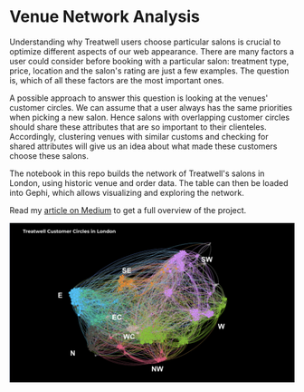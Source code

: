 # Venue Network Analysis

Understanding why Treatwell users choose particular salons is crucial to optimize different aspects of our web appearance. There are many factors a user could consider before booking with a particular salon: treatment type, price, location and the salon's rating are just a few examples. The question is, which of all these factors are the most important ones.

A possible approach to answer this question is looking at the venues' customer circles. We can assume that a user always has the same priorities when picking a new salon. Hence salons with overlapping customer circles should share these attributes that are so important to their clienteles. Accordingly, clustering venues with similar customs and checking for shared attributes will give us an idea about what made these customers choose these salons.

The notebook in this repo builds the network of Treatwell's salons in London, using historic venue and order data. The table can then be loaded into Gephi, which allows visualizing and exploring the network.

Read my [article on Medium](link) to get a full overview of the project.

![Treatwell's Salon Network in London](readme/venue_network.png)
